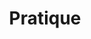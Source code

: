 ---
title: "Pratique"
description: "La DeFi, mise en pratique"
slug: "practical"
image: "practical.jpg"
style:
    background: "#2a9d8f"
    color: "#fff"
---